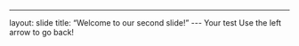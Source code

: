 
 ---
layout: slide
title: “Welcome to our second slide!” ---
Your test
Use the left arrow to go back!
